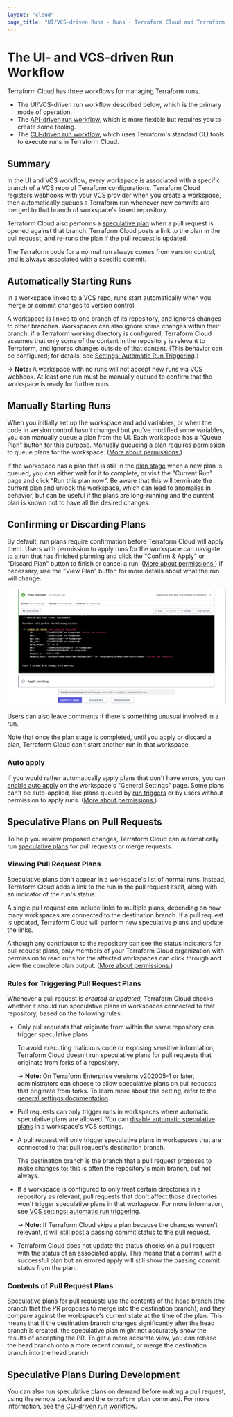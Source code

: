 ```yaml
---
layout: "cloud"
page_title: "UI/VCS-driven Runs - Runs - Terraform Cloud and Terraform Enterprise"
---
```


# The UI- and VCS-driven Run Workflow

Terraform Cloud has three workflows for managing Terraform runs.

- The UI/VCS-driven run workflow described below, which is the primary mode of operation.
- The [API-driven run workflow](./api.html), which is more flexible but requires you to create some tooling.
- The [CLI-driven run workflow](./cli.html), which uses Terraform's standard CLI tools to execute runs in Terraform Cloud.

## Summary

In the UI and VCS workflow, every workspace is associated with a specific branch of a VCS repo of Terraform configurations. Terraform Cloud registers webhooks with your VCS provider when you create a workspace, then automatically queues a Terraform run whenever new commits are merged to that branch of workspace's linked repository.

Terraform Cloud also performs a [speculative plan][] when a pull request is opened against that branch. Terraform Cloud posts a link to the plan in the pull request, and re-runs the plan if the pull request is updated.

[speculative plan]: ./index.html#speculative-plans

The Terraform code for a normal run always comes from version control, and is always associated with a specific commit.

## Automatically Starting Runs

In a workspace linked to a VCS repo, runs start automatically when you merge or commit changes to version control.

A workspace is linked to one branch of its repository, and ignores changes to other branches. Workspaces can also ignore some changes within their branch: if a Terraform working directory is configured, Terraform Cloud assumes that only some of the content in the repository is relevant to Terraform, and ignores changes outside of that content. (This behavior can be configured; for details, see [Settings: Automatic Run Triggering](../workspaces/vcs.html#automatic-run-triggering).)

-> **Note:** A workspace with no runs will not accept new runs via VCS webhook. At least one run must be manually queued to confirm that the workspace is ready for further runs. 

## Manually Starting Runs

When you initially set up the workspace and add variables, or when the code in version control hasn't changed but you've modified some variables, you can manually queue a plan from the UI. Each workspace has a "Queue Plan" button for this purpose. Manually queueing a plan requires permission to queue plans for the workspace. ([More about permissions.](/docs/cloud/users-teams-organizations/permissions.html))

[permissions-citation]: #intentionally-unused---keep-for-maintainers

If the workspace has a plan that is still in the [plan stage](./states.html#2-the-plan-stage) when a new plan is queued, you can either wait for it to complete, or visit the "Current Run" page and click "Run this plan now". Be aware that this will terminate the current plan and unlock the workspace, which can lead to anomalies in behavior, but can be useful if the plans are long-running and the current plan is known not to have all the desired changes.

## Confirming or Discarding Plans

By default, run plans require confirmation before Terraform Cloud will apply them. Users with permission to apply runs for the workspace can navigate to a run that has finished planning and click the "Confirm & Apply" or "Discard Plan" button to finish or cancel a run. ([More about permissions.](/docs/cloud/users-teams-organizations/permissions.html)) If necessary, use the "View Plan" button for more details about what the run will change.

[permissions-citation]: #intentionally-unused---keep-for-maintainers

![confirm button](./images/runs-confirm.png)

Users can also leave comments if there's something unusual involved in a run.

Note that once the plan stage is completed, until you apply or discard a plan, Terraform Cloud can't start another run in that workspace.

### Auto apply

If you would rather automatically apply plans that don't have errors, you can [enable auto apply](../workspaces/settings.html#auto-apply-and-manual-apply) on the workspace's "General Settings" page. Some plans can't be auto-applied, like plans queued by [run triggers](../workspaces/run-triggers.html) or by users without permission to apply runs. ([More about permissions.](/docs/cloud/users-teams-organizations/permissions.html))

[permissions-citation]: #intentionally-unused---keep-for-maintainers

## Speculative Plans on Pull Requests

To help you review proposed changes, Terraform Cloud can automatically run [speculative plans][speculative plan] for pull requests or merge requests.

### Viewing Pull Request Plans

Speculative plans don't appear in a workspace's list of normal runs. Instead, Terraform Cloud adds a link to the run in the pull request itself, along with an indicator of the run's status.

A single pull request can include links to multiple plans, depending on how many workspaces are connected to the destination branch. If a pull request is updated, Terraform Cloud will perform new speculative plans and update the links.

Although any contributor to the repository can see the status indicators for pull request plans, only members of your Terraform Cloud organization with permission to read runs for the affected workspaces can click through and view the complete plan output. ([More about permissions.](/docs/cloud/users-teams-organizations/permissions.html))

[permissions-citation]: #intentionally-unused---keep-for-maintainers

### Rules for Triggering Pull Request Plans

Whenever a pull request is _created or updated,_ Terraform Cloud checks whether it should run speculative plans in workspaces connected to that repository, based on the following rules:

- Only pull requests that originate from within the same repository can trigger speculative plans.

    To avoid executing malicious code or exposing sensitive information, Terraform Cloud doesn't run speculative plans for pull requests that originate from forks of a repository.

    -> **Note:** On Terraform Enterprise versions v202005-1 or later, administrators can choose to allow speculative plans on pull requests that originate from forks. To learn more about this setting, refer to the [general settings documentation](/docs/enterprise/admin/general.html#allow-speculative-plans-on-pull-requests-from-forks)
- Pull requests can only trigger runs in workspaces where automatic speculative plans are allowed. You can [disable automatic speculative plans](/docs/cloud/workspaces/vcs.html#automatic-speculative-plans) in a workspace's VCS settings.
- A pull request will only trigger speculative plans in workspaces that are connected to that pull request's destination branch.

    The destination branch is the branch that a pull request proposes to make changes to; this is often the repository's main branch, but not always.
- If a workspace is configured to only treat certain directories in a repository as relevant, pull requests that don't affect those directories won't trigger speculative plans in that workspace. For more information, see [VCS settings: automatic run triggering](/docs/cloud/workspaces/vcs.html#automatic-run-triggering).

    -> **Note:** If Terraform Cloud skips a plan because the changes weren't relevant, it will still post a passing commit status to the pull request.

- Terraform Cloud does not update the status checks on a pull request with the status of an associated apply. This means that a commit with a successful plan but an errored apply will still show the passing commit status from the plan.

### Contents of Pull Request Plans

Speculative plans for pull requests use the contents of the head branch (the branch that the PR proposes to merge into the destination branch), and they compare against the workspace's current state at the time of the plan. This means that if the destination branch changes significantly after the head branch is created, the speculative plan might not accurately show the results of accepting the PR. To get a more accurate view, you can rebase the head branch onto a more recent commit, or merge the destination branch into the head branch.

## Speculative Plans During Development

You can also run speculative plans on demand before making a pull request, using the remote backend and the `terraform plan` command. For more information, see [the CLI-driven run workflow](./cli.html).
